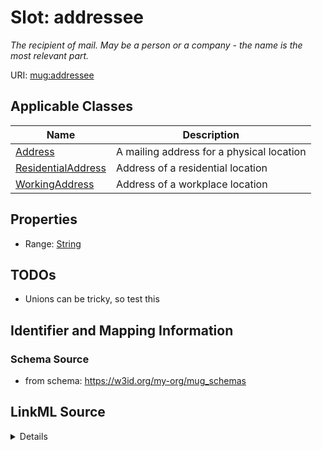 # Slot: addressee
_The recipient of mail. May be a person or a company - the name is the most relevant part._


URI: [mug:addressee](https://w3id.org/caufieldjh-in-space/mug_schemas/addressee)



<!-- no inheritance hierarchy -->




## Applicable Classes

| Name | Description |
| --- | --- |
[Address](Address.md) | A mailing address for a physical location
[ResidentialAddress](ResidentialAddress.md) | Address of a residential location
[WorkingAddress](WorkingAddress.md) | Address of a workplace location






## Properties

* Range: [String](String.md)







## TODOs

* Unions can be tricky, so test this

## Identifier and Mapping Information







### Schema Source


* from schema: https://w3id.org/my-org/mug_schemas




## LinkML Source

<details>
```yaml
name: addressee
description: The recipient of mail. May be a person or a company - the name is the
  most relevant part.
todos:
- Unions can be tricky, so test this
from_schema: https://w3id.org/my-org/mug_schemas
rank: 1000
alias: addressee
domain_of:
- Address
range: string
any_of:
- range: Person
- range: Company

```
</details>